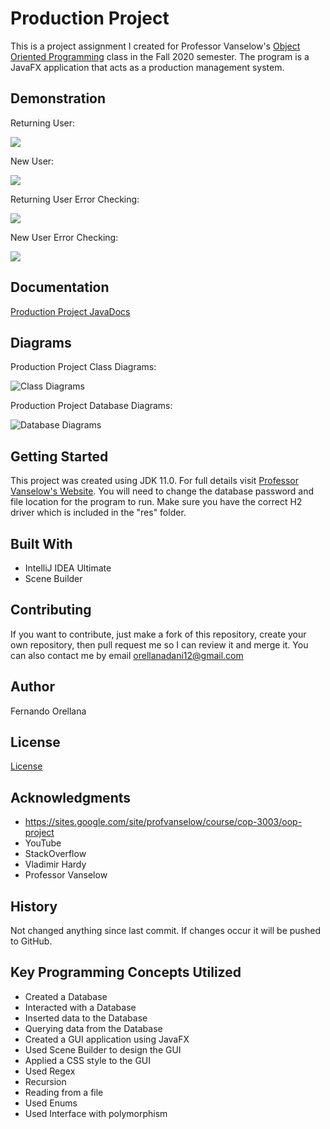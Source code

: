 # Production Project

This is a project assignment I created for Professor Vanselow's 
[Object Oriented Programming](https://sites.google.com/site/profvanselow/course/cop-3003) 
class in the Fall 2020 semester. The program is a JavaFX application that acts as a 
production management system.

## Demonstration

Returning User:

![](1%20Returning%20User.gif)

New User:

![](2%20New%20User.gif)

Returning User Error Checking:

![](3%20Returning%20User%20Error%20Checking.gif)

New User Error Checking:

![](4%20New%20User%20Error%20Checking.gif)

## Documentation
[Production Project JavaDocs]( https://orellanadani12.github.io/ProductionProject/)

## Diagrams

Production Project Class Diagrams:

![Class Diagrams](Diagrams/Class%20Diagram%20Updated.png)

Production Project Database Diagrams:

![Database Diagrams](Diagrams/DB%20Diagram.png)

## Getting Started

This project was created using JDK 11.0. For full details visit [Professor Vanselow's Website](https://sites.google.com/site/profvanselow/course/cop-3003).
You will need to change the database password and file location for the program to run. Make sure you have the correct H2 driver which is included in the "res" folder.

## Built With

- IntelliJ IDEA Ultimate
- Scene Builder

## Contributing

If you want to contribute, just make a fork of this repository, create your own repository, then pull request me so I can review it and merge it. You can also contact me by email <orellanadani12@gmail.com>

## Author

Fernando Orellana 

## License

[License](https://github.com/orellanadani12/ProductionProject/blob/master/license)

## Acknowledgments

- <https://sites.google.com/site/profvanselow/course/cop-3003/oop-project>
- YouTube
- StackOverflow
- Vladimir Hardy
- Professor Vanselow

## History

Not changed anything since last commit. If changes occur it will be pushed to GitHub.

## Key Programming Concepts Utilized

- Created a Database
- Interacted with a Database
- Inserted data to the Database
- Querying data from the Database
- Created a GUI application using JavaFX
- Used Scene Builder to design the GUI
- Applied a CSS style to the GUI
- Used Regex
- Recursion
- Reading from a file
- Used Enums
- Used Interface with polymorphism
